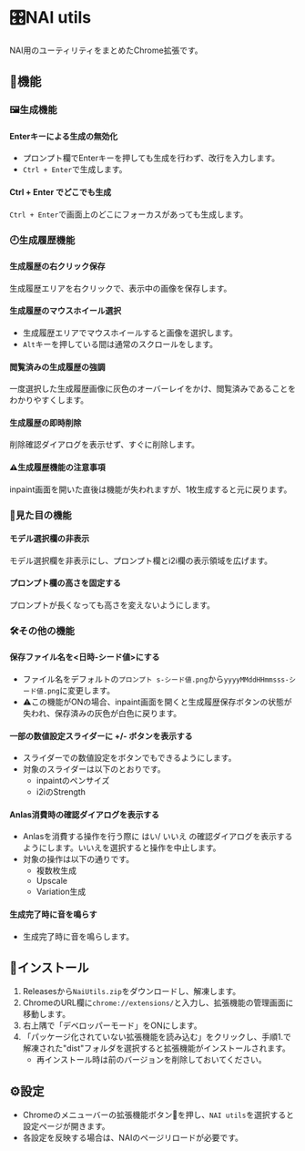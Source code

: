 # 🎛️NAI utils
NAI用のユーティリティをまとめたChrome拡張です。

## 🧩機能
### 🖼️生成機能
#### Enterキーによる生成の無効化
- プロンプト欄でEnterキーを押しても生成を行わず、改行を入力します。
- `Ctrl + Enter`で生成します。

#### Ctrl + Enter でどこでも生成
`Ctrl + Enter`で画面上のどこにフォーカスがあっても生成します。

### 🕘生成履歴機能
#### 生成履歴の右クリック保存
生成履歴エリアを右クリックで、表示中の画像を保存します。

#### 生成履歴のマウスホイール選択
- 生成履歴エリアでマウスホイールすると画像を選択します。
- `Alt`キーを押している間は通常のスクロールをします。

#### 閲覧済みの生成履歴の強調
一度選択した生成履歴画像に灰色のオーバーレイをかけ、閲覧済みであることをわかりやすくします。

#### 生成履歴の即時削除
削除確認ダイアログを表示せず、すぐに削除します。

#### ⚠️生成履歴機能の注意事項
inpaint画面を開いた直後は機能が失われますが、1枚生成すると元に戻ります。

### 👀見た目の機能
#### モデル選択欄の非表示
モデル選択欄を非表示にし、プロンプト欄とi2i欄の表示領域を広げます。

#### プロンプト欄の高さを固定する
プロンプトが長くなっても高さを変えないようにします。

### 🛠️その他の機能
#### 保存ファイル名を<日時-シード値>にする
- ファイル名をデフォルトの`プロンプト s-シード値.png`から`yyyyMMddHHmmsss-シード値.png`に変更します。
- ⚠️この機能がONの場合、inpaint画面を開くと生成履歴保存ボタンの状態が失われ、保存済みの灰色が白色に戻ります。

#### 一部の数値設定スライダーに +/- ボタンを表示する
- スライダーでの数値設定をボタンでもできるようにします。
- 対象のスライダーは以下のとおりです。
  - inpaintのペンサイズ
  - i2iのStrength

#### Anlas消費時の確認ダイアログを表示する
- Anlasを消費する操作を行う際に はい/ いいえ の確認ダイアログを表示するようにします。いいえを選択すると操作を中止します。
- 対象の操作は以下の通りです。
    - 複数枚生成
    - Upscale
    - Variation生成
  
#### 生成完了時に音を鳴らす
- 生成完了時に音を鳴らします。

## 📲インストール

1. Releasesから`NaiUtils.zip`をダウンロードし、解凍します。
2. ChromeのURL欄に`chrome://extensions/`と入力し、拡張機能の管理画面に移動します。
3. 右上隅で「デベロッパーモード」をONにします。
4. 「パッケージ化されていない拡張機能を読み込む」をクリックし、手順1.で解凍された"dist"フォルダを選択すると拡張機能がインストールされます。
    - 再インストール時は前のバージョンを削除しておいてください。

## ⚙️設定
- Chromeのメニューバーの拡張機能ボタン🧩を押し、`NAI utils`を選択すると設定ページが開きます。
- 各設定を反映する場合は、NAIのページリロードが必要です。